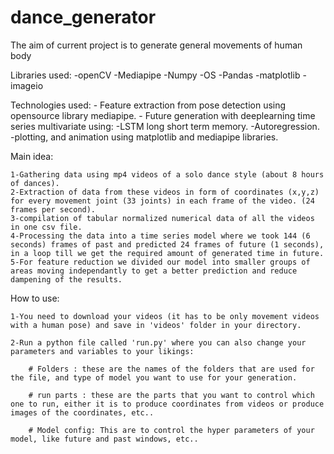 # dance_generator
The aim of current project is to generate general movements of human body

Libraries used: 
    -openCV
    -Mediapipe
    -Numpy
    -OS
    -Pandas
    -matplotlib
    -imageio

Technologies used: 
    - Feature extraction from pose detection using opensource library mediapipe.
    - Future generation with deeplearning time series multivariate using: 
        -LSTM long short term memory.
        -Autoregression.
    -plotting, and animation using matplotlib and mediapipe libraries.

Main idea: 

    1-Gathering data using mp4 videos of a solo dance style (about 8 hours of dances).
    2-Extraction of data from these videos in form of coordinates (x,y,z) for every movement joint (33 joints) in each frame of the video. (24 frames per second).
    3-compilation of tabular normalized numerical data of all the videos in one csv file.
    4-Processing the data into a time series model where we took 144 (6 seconds) frames of past and predicted 24 frames of future (1 seconds), in a loop till we get the required amount of generated time in future. 
    5-For feature reduction we divided our model into smaller groups of areas moving independantly to get a better prediction and reduce dampening of the results.


How to use: 

    1-You need to download your videos (it has to be only movement videos with a human pose) and save in 'videos' folder in your directory.
    
    2-Run a python file called 'run.py' where you can also change your parameters and variables to your likings:
    
        # Folders : these are the names of the folders that are used for the file, and type of model you want to use for your generation.
        
        # run parts : these are the parts that you want to control which one to run, either it is to produce coordinates from videos or produce images of the coordinates, etc..
        
        # Model config: This are to control the hyper parameters of your model, like future and past windows, etc..
